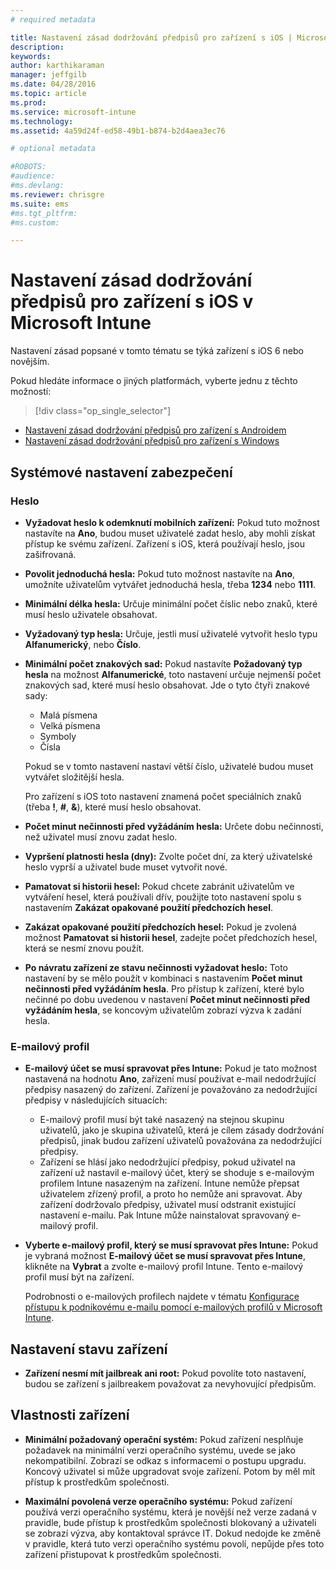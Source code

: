 ```yaml
---
# required metadata

title: Nastavení zásad dodržování předpisů pro zařízení s iOS | Microsoft Intune
description:
keywords:
author: karthikaraman
manager: jeffgilb
ms.date: 04/28/2016
ms.topic: article
ms.prod:
ms.service: microsoft-intune
ms.technology:
ms.assetid: 4a59d24f-ed58-49b1-b874-b2d4aea3ec76

# optional metadata

#ROBOTS:
#audience:
#ms.devlang:
ms.reviewer: chrisgre
ms.suite: ems
#ms.tgt_pltfrm:
#ms.custom:

---
```



# Nastavení zásad dodržování předpisů pro zařízení s iOS v Microsoft Intune

Nastavení zásad popsané v tomto tématu se týká zařízení s iOS 6 nebo novějším.

Pokud hledáte informace o jiných platformách, vyberte jednu z těchto možností:
> [!div class="op_single_selector"]
- [Nastavení zásad dodržování předpisů pro zařízení s Androidem](android-compliance-policy-settings-in-microsoft-intune.md)
- [Nastavení zásad dodržování předpisů pro zařízení s Windows](windows-compliance-policy-settings-in-microsoft-intune.md)

## Systémové nastavení zabezpečení
### Heslo
- **Vyžadovat heslo k odemknutí mobilních zařízení:** Pokud tuto možnost nastavíte na **Ano**, budou muset uživatelé zadat heslo, aby mohli získat přístup ke svému zařízení. Zařízení s iOS, která používají heslo, jsou zašifrovaná.

- **Povolit jednoduchá hesla:** Pokud tuto možnost nastavíte na **Ano**, umožníte uživatelům vytvářet jednoduchá hesla, třeba **1234** nebo **1111**.

-  **Minimální délka hesla:** Určuje minimální počet číslic nebo znaků, které musí heslo uživatele obsahovat.
- **Vyžadovaný typ hesla:** Určuje, jestli musí uživatelé vytvořit heslo typu **Alfanumerický**, nebo **Číslo**.

- **Minimální počet znakových sad:** Pokud nastavíte **Požadovaný typ hesla** na možnost **Alfanumerické**, toto nastavení určuje nejmenší počet znakových sad, které musí heslo obsahovat. Jde o tyto čtyři znakové sady:
  -   Malá písmena
  -   Velká písmena
  -   Symboly
  -   Čísla

  Pokud se v tomto nastavení nastaví větší číslo, uživatelé budou muset vytvářet složitější hesla.

  Pro zařízení s iOS toto nastavení znamená počet speciálních znaků (třeba **!**, **#**, **&amp;**), které musí heslo obsahovat.
- **Počet minut nečinnosti před vyžádáním hesla:** Určete dobu nečinnosti, než uživatel musí znovu zadat heslo.

- **Vypršení platnosti hesla (dny):** Zvolte počet dní, za který uživatelské heslo vyprší a uživatel bude muset vytvořit nové.

- **Pamatovat si historii hesel:** Pokud chcete zabránit uživatelům ve vytváření hesel, která používali dřív, použijte toto nastavení spolu s nastavením **Zakázat opakované použití předchozích hesel**.

- **Zakázat opakované použití předchozích hesel:** Pokud je zvolená možnost **Pamatovat si historii hesel**, zadejte počet předchozích hesel, která se nesmí znovu použít.

- **Po návratu zařízení ze stavu nečinnosti vyžadovat heslo:** Toto nastavení by se mělo použít v kombinaci s nastavením **Počet minut nečinnosti před vyžádáním hesla**. Pro přístup k zařízení, které bylo nečinné po dobu uvedenou v nastavení **Počet minut nečinnosti před vyžádáním hesla**, se koncovým uživatelům zobrazí výzva k zadání hesla.

### E-mailový profil
- **E-mailový účet se musí spravovat přes Intune:** Pokud je tato možnost nastavená na hodnotu **Ano**, zařízení musí používat e-mail nedodržující předpisy nasazený do zařízení. Zařízení je považováno za nedodržující předpisy v následujících situacích:
  - E-mailový profil musí být také nasazený na stejnou skupinu uživatelů, jako je skupina uživatelů, která je cílem zásady dodržování předpisů, jinak budou zařízení uživatelů považována za nedodržující předpisy.
  - Zařízení se hlásí jako nedodržující předpisy, pokud uživatel na zařízení už nastavil e-mailový účet, který se shoduje s e-mailovým profilem Intune nasazeným na zařízení. Intune nemůže přepsat uživatelem zřízený profil, a proto ho nemůže ani spravovat. Aby zařízení dodržovalo předpisy, uživatel musí odstranit existující nastavení e-mailu. Pak Intune může nainstalovat spravovaný e-mailový profil.


- **Vyberte e-mailový profil, který se musí spravovat přes Intune:**
   Pokud je vybraná možnost **E-mailový účet se musí spravovat přes Intune**, klikněte na **Vybrat** a zvolte e-mailový profil Intune. Tento e-mailový profil musí být na zařízení.

     Podrobnosti o e-mailových profilech najdete v tématu [Konfigurace přístupu k podnikovému e-mailu pomocí e-mailových profilů v Microsoft Intune](configure-access-to-corporate-email-using-email-profiles-with-microsoft-intune.md).

## Nastavení stavu zařízení

- **Zařízení nesmí mít jailbreak ani root:** Pokud povolíte toto nastavení, budou se zařízení s jailbreakem považovat za nevyhovující předpisům.

##  Vlastnosti zařízení
- **Minimální požadovaný operační systém:** Pokud zařízení nesplňuje požadavek na minimální verzi operačního systému, uvede se jako nekompatibilní.
Zobrazí se odkaz s informacemi o postupu upgradu. Koncový uživatel si může upgradovat svoje zařízení. Potom by měl mít přístup k prostředkům společnosti.

- **Maximální povolená verze operačního systému:** Pokud zařízení používá verzi operačního systému, která je novější než verze zadaná v pravidle, bude přístup k prostředkům společnosti blokovaný a uživateli se zobrazí výzva, aby kontaktoval správce IT. Dokud nedojde ke změně v pravidle, která tuto verzi operačního systému povolí, nepůjde přes toto zařízení přistupovat k prostředkům společnosti.


<!--HONumber=Jun16_HO2-->


